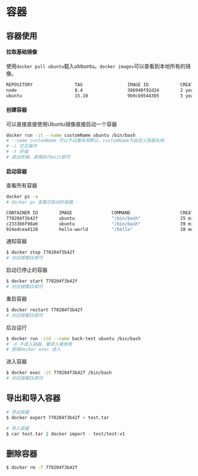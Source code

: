 # 容器

## 容器使用

#### 拉取基础镜像

使用`docker pull ubuntu`载入ubbuntu。`docker images`可以查看到本地所有的镜像。

 ```bash
REPOSITORY                TAG                 IMAGE ID            CREATED             SIZE
node                      8.4                 386940f92d24        2 years ago         673MB
ubuntu                    15.10               9b9cb95443b5        3 years ago         137MB
```

#### 创建容器

可以直接直接使用Ubuntu镜像直接启动一个容器

```bash
docker run -it --name customName ubuntu /bin/bash
# --name customName 可以不设置采用默认，customName为自定义容器名称
# -i 交互操作
# -t 终端
# 退出终端，直接执行exit即可
```

#### 启动容器

查看所有容器

```bash
docker ps -a
# docker ps 查看已启动的容器
```

```bash
CONTAINER ID        IMAGE               COMMAND                   CREATED             STATUS                        PORTS                    NAMES
770204f3b42f        ubuntu              "/bin/bash"               25 minutes ago      Up 20 minutes                                          upbeat_tesla
c2333b6f98a6        ubuntu              "/bin/bash"               39 minutes ago      Up 39 minutes                                          test
924edcea4120        hello-world         "/hello"                  10 months ago       Exited (0) 10 months ago                               magical_boyd
```

通知容器

```bash
$ docker stop 770204f3b42f
# 对应镜像ID即可
```

启动已停止的容器

```bash
$ docker start 770204f3b42f
# 对应镜像ID即可
```

重启容器

```bash
$ docker restart 770204f3b42f
# 对应镜像ID即可
```

后台运行

```bash
$ docker run -itd --name back-test ubuntu /bin/bash
# -d 不进入容器，要进入需使用
# 使用docker exec 进入
```

进入容器

```bash
$ docker exec -it 770204f3b42f /bin/bash
# 对应镜像ID即可
```

## 导出和导入容器

```bash
# 导出容器
$ docker export 770204f3b42f > test.tar

# 导入容器
$ car test.tar | docker import - test/test:v1
```

## 删除容器

```bash
$ docker rm -f 770204f3b42f

```
